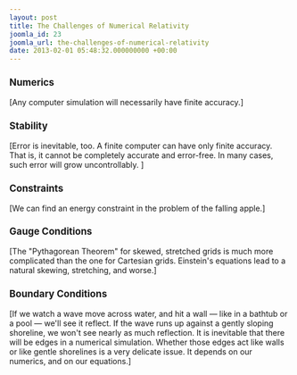 ```yaml
---
layout: post
title: The Challenges of Numerical Relativity
joomla_id: 23
joomla_url: the-challenges-of-numerical-relativity
date: 2013-02-01 05:48:32.000000000 +00:00
---
```

<h3 style="font-size: 17px;">Numerics</h3>
<p>[Any computer simulation will necessarily have finite accuracy.]</p>
<h3 style="font-size: 17px;">Stability</h3>
<p>[Error is inevitable, too. A finite computer can have only finite accuracy. That is, it cannot be completely accurate and error-free. In many cases, such error will grow uncontrollably. ]</p>
<h3 style="font-size: 17px;">Constraints</h3>
<p>[We can find an energy constraint in the problem of the falling apple.]</p>
<h3 style="font-size: 17px;">Gauge Conditions</h3>
<p>[The "Pythagorean Theorem" for skewed, stretched grids is much more complicated than the one for Cartesian grids. Einstein's equations lead to a natural skewing, stretching, and worse.]</p>
<h3 style="font-size: 17px;">Boundary Conditions</h3>
<p>[If we watch a wave move across water, and hit a wall — like in a bathtub or a pool — we'll see it reflect. If the wave runs up against a gently sloping shoreline, we won't see nearly as much reflection. It is inevitable that there will be edges in a numerical simulation. Whether those edges act like walls or like gentle shorelines is a very delicate issue. It depends on our numerics, and on our equations.]</p>
